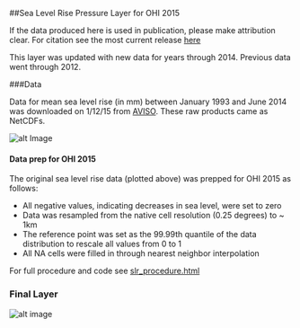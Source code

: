##Sea Level Rise Pressure Layer for OHI 2015 

If the data produced here is used in publication, please make attribution clear. For citation see the most current release [here](#releasesite)

This layer was updated with new data for years through 2014. Previous data went through 2012.  


###Data
  
Data for mean sea level rise (in mm) between January 1993 and June 2014 was downloaded on 1/12/15 from [AVISO](http://www.aviso.altimetry.fr/en/data/products/ocean-indicators-products/mean-sea-level/products-images.html). These raw products came as NetCDFs.


![alt Image](https://github.com/OHI-Science/ohiprep/blob/master/globalprep/AVISO-SeaLevelRise/v2015/images/slr_mm_raster_93_14.png)


#### Data prep for OHI 2015

The original sea level rise data (plotted above) was prepped for OHI 2015 as follows:

- All negative values, indicating decreases in sea level, were set to zero  
- Data was resampled from the native cell resolution (0.25 degrees) to ~ 1km
- The reference point was set as the 99.99th quantile of the data distribution to rescale all values from 0 to 1
- All NA cells were filled in through nearest neighbor interpolation


For full procedure and code see [slr_procedure.html](https://github.com/OHI-Science/ohiprep/blob/master/globalprep/AVISO-SeaLevelRise/v2015/slr_create_layer.html)

### Final Layer

![alt image](https://github.com/OHI-Science/ohiprep/blob/master/globalprep/AVISO-SeaLevelRise/v2015/images/slr_final.png)